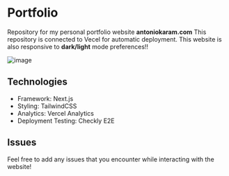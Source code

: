 # Portfolio
Repository for my personal portfolio website **antoniokaram.com**
This repository is connected to Vecel for automatic deployment.
This website is also responsive to **dark/light** mode preferences!! 

![image](https://github.com/AntonioKaram/Portfolio/assets/73662395/1d9fe1f0-4132-48ea-8b4c-3c1fcf149948)

## Technologies
- Framework: Next.js
- Styling: TailwindCSS
- Analytics: Vercel Analytics
- Deployment Testing: Checkly E2E

## Issues
Feel free to add any issues that you encounter while interacting with the website!
  
